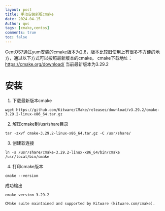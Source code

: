 ```yaml
---
layout: post
title: 手动安装新版cmake
date: 2024-04-15
Author: qws 
tags: [cmake,centos]
comments: true
toc: false
---
```


CentOS7通过yum安装的cmake版本为2.8，版本比较旧使用上有很多不方便的地方，通过以下方式可以按照最新版本的cmake。
cmake下载地址：https://cmake.org/download/
当前最新版本为3.29.2

# 安装  
1. 下载最新版本cmake  
```shell
wget https://github.com/Kitware/CMake/releases/download/v3.29.2/cmake-3.29.2-linux-x86_64.tar.gz
```
2. 解压cmake到/usr/share目录  
```shell
tar -zxvf cmake-3.29.2-linux-x86_64.tar.gz -C /usr/share/
```
3. 创建软连接  
```shell
ln -s /usr/share/cmake-3.29.2-linux-x86_64/bin/cmake /usr/local/bin/cmake
```
4. 打印cmake版本
```shell
cmake --version
```
成功输出
```shell
cmake version 3.29.2

CMake suite maintained and supported by Kitware (kitware.com/cmake).
```
